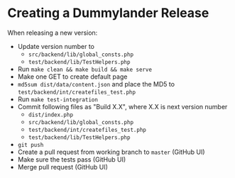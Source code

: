 # Creating a Dummylander Release

When releasing a new version:

 * Update version number to
   * `src/backend/lib/global_consts.php`
   * `test/backend/lib/TestHelpers.php`
 * Run `make clean && make build && make serve`
 * Make one GET to create default page
 * `md5sum dist/data/content.json` and place the MD5 to `test/backend/int/createfiles_test.php`
 * Run `make test-integration`
 * Commit following files as "Build X.X", where X.X is next version number
   * `dist/index.php`
   * `src/backend/lib/global_consts.php`
   * `test/backend/int/createfiles_test.php`
   * `test/backend/lib/TestHelpers.php`
 * `git push`
 * Create a pull request from working branch to `master` (GitHub UI)
 * Make sure the tests pass (GitHub UI)
 * Merge pull request (GitHub UI)

